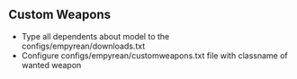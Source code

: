 ## Custom Weapons

* Type all dependents about model to the configs/empyrean/downloads.txt
* Configure configs/empyrean/customweapons.txt file with classname of wanted weapon

